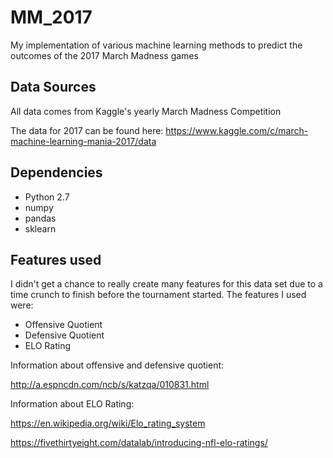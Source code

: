 # MM_2017
My implementation of various machine learning methods to predict the outcomes of the 2017 March Madness games

## Data Sources
All data comes from Kaggle's yearly March Madness Competition

The data for 2017 can be found here: https://www.kaggle.com/c/march-machine-learning-mania-2017/data

## Dependencies

* Python 2.7
* numpy
* pandas
* sklearn

## Features used
I didn't get a chance to really create many features for this data set due to a time crunch to finish before the tournament started. The features I used were:

* Offensive Quotient
* Defensive Quotient
* ELO Rating

Information about offensive and defensive quotient: 

http://a.espncdn.com/ncb/s/katzqa/010831.html

Information about ELO Rating: 

https://en.wikipedia.org/wiki/Elo_rating_system

https://fivethirtyeight.com/datalab/introducing-nfl-elo-ratings/






